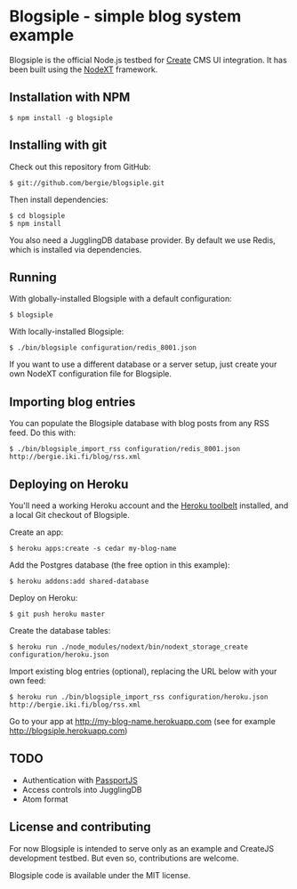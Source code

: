 Blogsiple - simple blog system example
==========================

Blogsiple is the official Node.js testbed for [Create](http://createjs.org/) CMS UI integration. It has been built using the [NodeXT](https://github.com/bergie/nodext) framework.

## Installation with NPM

    $ npm install -g blogsiple

## Installing with git

Check out this repository from GitHub:

    $ git://github.com/bergie/blogsiple.git

Then install dependencies:

    $ cd blogsiple
    $ npm install

You also need a JugglingDB database provider. By default we use Redis, which is installed via dependencies.

## Running

With globally-installed Blogsiple with a default configuration:

    $ blogsiple

With locally-installed Blogsiple:

    $ ./bin/blogsiple configuration/redis_8001.json

If you want to use a different database or a server setup, just create your own NodeXT configuration file for Blogsiple.

## Importing blog entries

You can populate the Blogsiple database with blog posts from any RSS feed. Do this with:

    $ ./bin/blogsiple_import_rss configuration/redis_8001.json http://bergie.iki.fi/blog/rss.xml

## Deploying on Heroku

You'll need a working Heroku account and the [Heroku toolbelt](https://toolbelt.heroku.com/) installed, and a local Git checkout of Blogsiple.

Create an app:

    $ heroku apps:create -s cedar my-blog-name

Add the Postgres database (the free option in this example):

    $ heroku addons:add shared-database

Deploy on Heroku:

    $ git push heroku master

Create the database tables:

    $ heroku run ./node_modules/nodext/bin/nodext_storage_create configuration/heroku.json

Import existing blog entries (optional), replacing the URL below with your own feed:

    $ heroku run ./bin/blogsiple_import_rss configuration/heroku.json http://bergie.iki.fi/blog/rss.xml

Go to your app at <http://my-blog-name.herokuapp.com> (see for example <http://blogsiple.herokuapp.com>)

## TODO

* Authentication with [PassportJS](http://passportjs.org/)
* Access controls into JugglingDB
* Atom format

## License and contributing

For now Blogsiple is intended to serve only as an example and CreateJS development testbed. But even so, contributions are welcome.

Blogsiple code is available under the MIT license.
